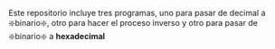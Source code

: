Este repositorio incluye tres programas, uno para pasar de decimal a :sparkle:binario:sparkle:, otro para hacer el proceso inverso y otro para pasar de :sparkle:binario:sparkle: a **hexadecimal**